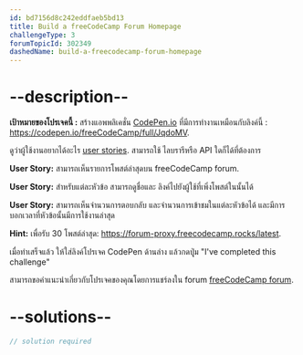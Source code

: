 ```yaml
---
id: bd7156d8c242eddfaeb5bd13
title: Build a freeCodeCamp Forum Homepage
challengeType: 3
forumTopicId: 302349
dashedName: build-a-freecodecamp-forum-homepage
---
```


# --description--

**เป้าหมายของโปรเจคนี้ :** สร้างแอพพลิเคชั่น [CodePen.io](https://codepen.io) ที่มีการทำงานเหมือนกับลิงค์นี้ : <https://codepen.io/freeCodeCamp/full/JqdoMV>.

ดูว่าผู้ใช้งานอยากได้อะไร [user stories](https://en.wikipedia.org/wiki/User_story). สามารถใช้ ไลบรารีหรือ API ใดก็ได้ที่ต้องการ

**User Story:** สามารถเห็นรายการโพสต์ล่าสุดบน freeCodeCamp forum.

**User Story:** สำหรับแต่ละหัวข้อ สามารถดูชื่อและ ลิงค์ไปยังผู้ใช้ที่เพิ่งโพสต์ในนั้นได้

**User Story:** สามารถเห็นจำนวนการตอบกลับ และจำนวนการเข้าชมในแต่ละหัวข้อได้ และมีการบอกเวลาที่หัวข้อนั้นมีการใช้งานล่าสุด

**Hint:** เพื่อรับ 30 โพสต์ล่าสุด: <https://forum-proxy.freecodecamp.rocks/latest>.

เมื่อทำเสร็จแล้ว ให้ใส่ลิงค์โปรเจค CodePen ด้านล่าง แล้วกดปุุ่ม "I've completed this challenge"

สามารถขอคำแนะนำเกี่ยวกับโปรเจคของคุณโดยการแชร์ลงใน forum [freeCodeCamp forum](https://forum.freecodecamp.org/c/project-feedback/409).

# --solutions--

```js
// solution required
```
